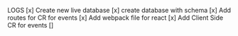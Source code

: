 LOGS 
[x] Create new live database
[x] create database with schema
[x] Add routes for CR for events
[x] Add webpack file for react
[x] Add Client Side CR for events
    [] 
   